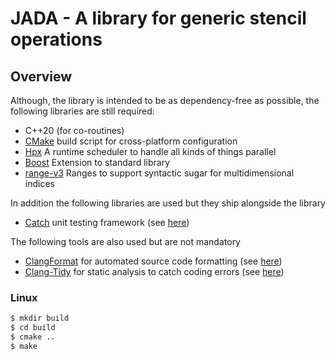 # JADA - A library for generic stencil operations


## Overview


Although, the library is intended to be as dependency-free as possible, the following libraries are still required:

- C++20 (for co-routines)
- [CMake](https://cmake.org/) build script for cross-platform configuration
- [Hpx](https://stellar-group.org/libraries/hpx/) A runtime scheduler to handle all kinds of things parallel
- [Boost](https://www.boost.org/) Extension to standard library
- [range-v3](https://github.com/ericniebler/range-v3) Ranges to support syntactic sugar for multidimensional indices

In addition the following libraries are used but they ship alongside the library

- [Catch](https://github.com/catchorg/Catch2) unit testing framework (see 
  [here](#mytestscpp))

The following tools are also used but are not mandatory

- [ClangFormat](https://clang.llvm.org/docs/ClangFormat.html) for automated 
  source code formatting (see [here](#clang-format))
- [Clang-Tidy](http://clang.llvm.org/extra/clang-tidy/) for static analysis to 
  catch coding errors (see [here](#clang-tidy))




### Linux

```bash
$ mkdir build
$ cd build
$ cmake ..
$ make
```
